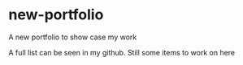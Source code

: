 # new-portfolio
A new portfolio to show case my work

A full list can be seen in my github. Still some items to work on here
